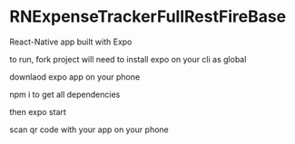# RNExpenseTrackerFullRestFireBase

React-Native app built with Expo

to run, fork project
will need to install expo on your cli as global

downlaod expo app on your phone

npm i to get all dependencies

then expo start 

scan qr code with your app on your phone

